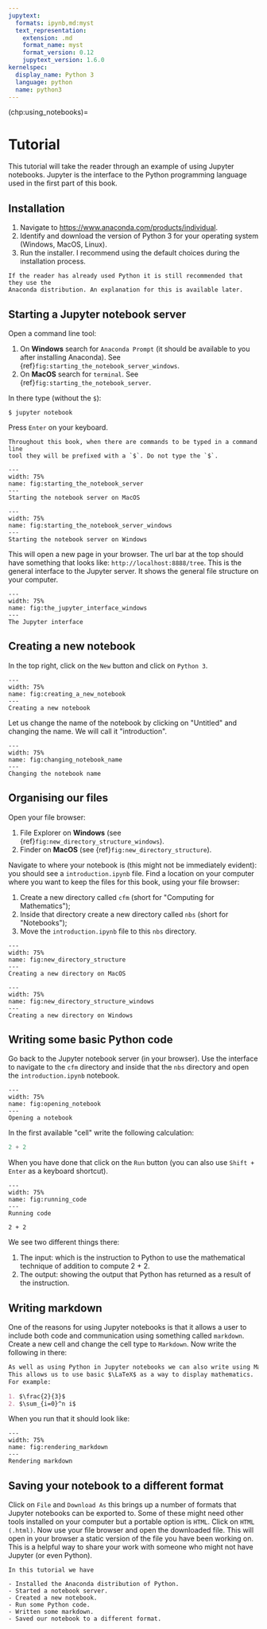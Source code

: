 ```yaml
---
jupytext:
  formats: ipynb,md:myst
  text_representation:
    extension: .md
    format_name: myst
    format_version: 0.12
    jupytext_version: 1.6.0
kernelspec:
  display_name: Python 3
  language: python
  name: python3
---
```


(chp:using_notebooks)=

# Tutorial

This tutorial will take the reader through an example of using Jupyter
notebooks. Jupyter is the interface to the Python programming language used in the
first part of this book.

## Installation

1. Navigate to <https://www.anaconda.com/products/individual>.
2. Identify and download the version of Python 3 for your operating system
   (Windows, MacOS, Linux).
3. Run the installer. I recommend using the default choices during the
   installation process.

```{warning}
If the reader has already used Python it is still recommended that they use the
Anaconda distribution. An explanation for this is available later.
```

## Starting a Jupyter notebook server

Open a command line tool:

1. On **Windows** search for `Anaconda Prompt` (it should be available to you
   after installing Anaconda). See
   {ref}`fig:starting_the_notebook_server_windows`.
2. On **MacOS** search for `terminal`. See
   {ref}`fig:starting_the_notebook_server`.

In there type (without the `$`):

```console
$ jupyter notebook
```

Press `Enter` on your keyboard.

```{tip}
Throughout this book, when there are commands to be typed in a command line
tool they will be prefixed with a `$`. Do not type the `$`.
```

```{figure} ./img/starting_the_notebook_server/main.png
---
width: 75%
name: fig:starting_the_notebook_server
---
Starting the notebook server on MacOS
```

```{figure} ./img/starting_the_notebook_server_windows/main.png
---
width: 75%
name: fig:starting_the_notebook_server_windows
---
Starting the notebook server on Windows
```

This will open a new page in your browser. The url bar at the top should have
something that looks like: `http://localhost:8888/tree`.
This is the general interface to the Jupyter server. It shows the general file
structure on your computer.

```{figure} ./img/the_jupyter_interface/main.png
---
width: 75%
name: fig:the_jupyter_interface_windows
---
The Jupyter interface
```

## Creating a new notebook

In the top right, click on the `New` button and click on `Python 3`.

```{figure} ./img/creating_a_new_notebook/main.png
---
width: 75%
name: fig:creating_a_new_notebook
---
Creating a new notebook
```

Let us change the name of the notebook by clicking on "Untitled" and changing
the name. We will call it "introduction".

```{figure} ./img/changing_notebook_name/main.png
---
width: 75%
name: fig:changing_notebook_name
---
Changing the notebook name
```

## Organising our files

Open your file browser:

1. File Explorer on **Windows** (see {ref}`fig:new_directory_structure_windows`).
2. Finder on **MacOS** (see {ref}`fig:new_directory_structure`).

Navigate to where your notebook is (this might not be immediately evident): you
should see a `introduction.ipynb` file.
Find a location on your computer where you want to keep the files for this
book, using your file browser:

1. Create a new directory called `cfm` (short for "Computing for Mathematics");
2. Inside that directory create a new directory called `nbs` (short for
   "Notebooks");
3. Move the `introduction.ipynb` file to this `nbs` directory.

```{figure} ./img/new_directory_structure/main.png
---
width: 75%
name: fig:new_directory_structure
---
Creating a new directory on MacOS
```

```{figure} ./img/new_directory_structure_windows/main.png
---
width: 75%
name: fig:new_directory_structure_windows
---
Creating a new directory on Windows
```

## Writing some basic Python code

Go back to the Jupyter notebook server (in your browser).
Use the interface to navigate to the `cfm` directory and inside that the `nbs`
directory and open the `introduction.ipynb` notebook.

```{figure} ./img/opening_notebook/main.png
---
width: 75%
name: fig:opening_notebook
---
Opening a notebook
```

In the first available "cell" write the following calculation:

```python
2 + 2
```

When you have done that click on the `Run` button (you can also use `Shift + Enter` as a keyboard shortcut).

```{figure} ./img/running_code/main.png
---
width: 75%
name: fig:running_code
---
Running code
```

```{code-cell} ipython3
2 + 2
```

We see two different things there:

1. The input: which is the instruction to Python to use the
   mathematical technique of addition to compute 2 + 2.
2. The output: showing the output that Python has returned as a result
   of the instruction.

## Writing markdown

One of the reasons for using Jupyter notebooks is that it allows a user to include
both code and communication using something called `markdown`.
Create a new cell and change the cell type to `Markdown`. Now write the
following in there:

```md
As well as using Python in Jupyter notebooks we can also write using Markdown.
This allows us to use basic $\LaTeX$ as a way to display mathematics.
For example:

1. $\frac{2}{3}$
2. $\sum_{i=0}^n i$
```

When you run that it should look like:

```{figure} ./img/rendering_markdown/main.png
---
width: 75%
name: fig:rendering_markdown
---
Rendering markdown
```

## Saving your notebook to a different format

Click on `File` and `Download As` this brings up a number of formats that
Jupyter notebooks can be exported to. Some of these might need other tools
installed on your computer but a portable option is `HTML`.
Click on `HTML (.html)`.
Now use your file browser and open the downloaded file. This will open in your
browser a static version of the file you have been working on. This is a helpful
way to share your work with someone who might not have Jupyter (or even Python).

```{important}
In this tutorial we have

- Installed the Anaconda distribution of Python.
- Started a notebook server.
- Created a new notebook.
- Run some Python code.
- Written some markdown.
- Saved our notebook to a different format.
```
